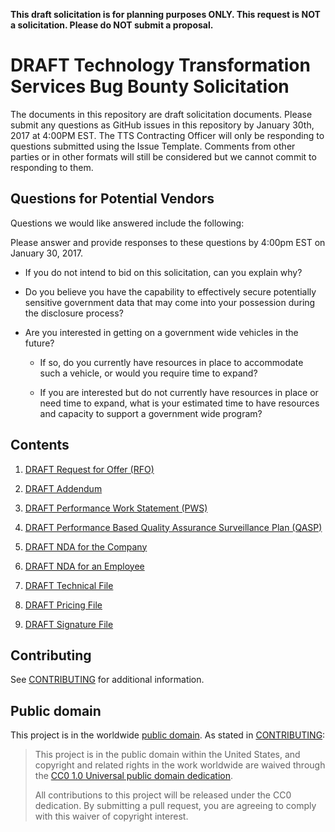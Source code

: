 **This draft solicitation is for planning purposes ONLY. This request is NOT a solicitation. Please do NOT submit a proposal.**

# DRAFT Technology Transformation Services Bug Bounty Solicitation
The documents in this repository are draft solicitation documents. Please submit any questions as GitHub issues in this repository by January 30th, 2017 at 4:00PM EST. The TTS Contracting Officer will only be responding to questions submitted using the Issue Template. Comments from other parties or in other formats will still be considered but we cannot commit to responding to them.

## Questions for Potential Vendors

Questions we would like answered include the following:

Please answer and provide responses to these questions by 4:00pm EST on January 30, 2017.

* If you do not intend to bid on this solicitation, can you explain why?

* Do you believe you have the capability to effectively secure potentially sensitive government data that may come into your possession during the disclosure process?

* Are  you interested in getting on a government wide vehicles in the future? 

  * If so, do you currently have resources in place to accommodate such a vehicle, or would you require time to expand?

  * If you are interested but do not currently have resources in place or need time to expand, what is your estimated time to have resources and capacity to support a government wide program?

## Contents

1. [DRAFT Request for Offer (RFO)](draft_solicitation_documents/001_RFO.md)

2. [DRAFT Addendum](draft_solicitation_documents/002_Addendum.md)

3. [DRAFT Performance Work Statement (PWS)](draft_solicitation_documents/003_PWS.md)

4. [DRAFT Performance Based Quality Assurance Surveillance Plan (QASP)](draft_solicitation_documents/004_QASP.md)

5. [DRAFT NDA for the Company](draft_solicitation_documents/005_NDA_Company.md)

6. [DRAFT NDA for an Employee](draft_solicitation_documents/006_NDA_Employee.md)

7. [DRAFT Technical File](draft_solicitation_documents/response_templates/007_TECHNICAL_FILE.yaml)

8. [DRAFT Pricing File](draft_solicitation_documents/response_templates/008_PRICING_FILE.yaml)

9. [DRAFT Signature File](draft_solicitation_documents/response_templates/009_SIGNATURE_FILE.md)

## Contributing

See [CONTRIBUTING](CONTRIBUTING.md) for additional information.


## Public domain

This project is in the worldwide [public domain](LICENSE.md). As stated in [CONTRIBUTING](CONTRIBUTING.md):

> This project is in the public domain within the United States, and copyright and related rights in the work worldwide are waived through the [CC0 1.0 Universal public domain dedication](https://creativecommons.org/publicdomain/zero/1.0/).
>
> All contributions to this project will be released under the CC0 dedication. By submitting a pull request, you are agreeing to comply with this waiver of copyright interest.
